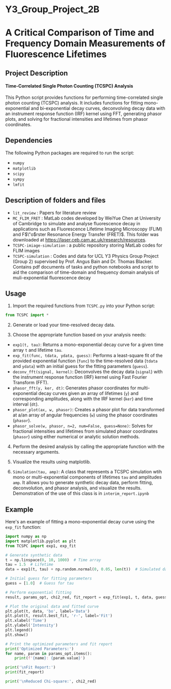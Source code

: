# Y3_Group_Project_2B
# A Critical Comparison of Time and Frequency Domain Measurements of Fluorescence Lifetimes

## Project Description

#### Time-Correlated Single Photon Counting (TCSPC) Analysis

This Python script provides functions for performing time-correlated single photon counting (TCSPC) analysis. It includes functions for fitting mono-exponential and bi-exponential decay curves, deconvolving decay data with an instrument response function (IRF) kernel using FFT, generating phasor plots, and solving for fractional intensities and lifetimes from phasor coordinates.

## Dependencies

The following Python packages are required to run the script:
- `numpy`
- `matplotlib`
- `scipy`
- `sympy`
- `lmfit`

## Description of folders and files

- `lit_review` : Papers for literature review
- `MC_FLIM_FRET` : MatLab codes developed by WeiYue Chen at University of Cambridge to simulate and analyse fluorescence decay in applications such as Fluorescence Lifetime Imaging Microscopy (FLIM) and F$\"o$rster Resonance Energy Transfer (FRET)$. This folder was downloaded at https://laser.ceb.cam.ac.uk/research/resources.
- `TCSPC-imiage-simulation` : a public repository storing MatLab codes for FLIM images
- `TCSPC-simulation` : Codes and data for UCL Y3 Physics Group Project (Group 2) supervised by Prof. Angus Bain and Dr. Thomas Blacker. Contains pdf documents of tasks and python notebooks and script to aid the comparison of time-domain and frequency domain analysis of muli-exponential fluorescence decay
## Usage

1. Import the required functions from `TCSPC.py` into your Python script:

```python
from TCSPC import *
```

2. Generate or load your time-resolved decay data.

3. Choose the appropriate function based on your analysis needs:

- `exp1(t, tau)`: Returns a mono-exponential decay curve for a given time array `t` and lifetime `tau`.
- `exp_fit(func, tdata, ydata, guess)`: Performs a least-square fit of the provided exponential function (`func`) to the time-resolved data (`tdata` and `ydata`) with an initial guess for the fitting parameters (`guess`).
- `deconv_fft(signal, kernel)`: Deconvolves the decay data (`signal`) with the instrument response function (IRF) kernel using Fast Fourier Transform (FFT).
- `phasor_fft(y, ker, dt)`: Generates phasor coordinates for multi-exponential decay curves given an array of lifetimes (`y`) and corresponding amplitudes, along with the IRF kernel (`ker`) and time interval (`dt`).
- `phasor_plot(ax, w, phasor)`: Creates a phasor plot for data transformed at a/an array of angular frequencies (`w`) using the phasor coordinates (`phasor`).
- `phasor_solve(w, phasor, n=2, num=False, guess=None)`: Solves for fractional intensities and lifetimes from simulated phasor coordinates (`phasor`) using either numerical or analytic solution methods.

4. Perform the desired analysis by calling the appropriate function with the necessary arguments.

5. Visualize the results using matplotlib.

6. `Simulation(tau, amp)`: A class that represents a TCSPC simulation wtih mono or multi-exponential components of lifetimes `tau` and amplitudes `amp`. It allows you to generate synthetic decay data, perform fitting, deconvolution, and phasor analysis, and visualize the results. Demonstration of the use of this class is in `interim_report.ipynb`

## Example

Here's an example of fitting a mono-exponential decay curve using the `exp_fit` function:

```python
import numpy as np
import matplotlib.pyplot as plt
from TCSPC import exp1, exp_fit

# Generate synthetic data
t = np.linspace(0, 10, 1000)  # Time array
tau = 1.5  # Lifetime
data = exp1(t, tau) + np.random.normal(0, 0.05, len(t))  # Simulated data with noise

# Initial guess for fitting parameters
guess = [1.0]  # Guess for tau

# Perform exponential fitting
result, params_opt, chi2_red, fit_report = exp_fit(exp1, t, data, guess)

# Plot the original data and fitted curve
plt.plot(t, data, 'bo', label='Data')
plt.plot(t, result.best_fit, 'r-', label='Fit')
plt.xlabel('Time')
plt.ylabel('Intensity')
plt.legend()
plt.show()

# Print the optimized parameters and fit report
print('Optimized Parameters:')
for name, param in params_opt.items():
    print(f'{name}: {param.value}')

print('\nFit Report:')
print(fit_report)

print('\nReduced Chi-square:', chi2_red)
```


